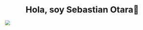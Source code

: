 <div align="center">
<h1 align="center">Hola, soy Sebastian Otara👋</h1>
</div>
<img style="width="1200px" src="https://i.imgur.com/5vzbxw3_d.webp?maxwidth=760&fidelity=grand">
<!--
**sebastianfabrizio/sebastianfabrizio** is a ✨ _special_ ✨ repository because its `README.md` (this file) appears on your GitHub profile.

Here are some ideas to get you started:

- 🔭 I’m currently working on ...
- 🌱 I’m currently learning ...
- 👯 I’m looking to collaborate on ...
- 🤔 I’m looking for help with ...
- 💬 Ask me about ...
- 📫 How to reach me: ...
- 😄 Pronouns: ...
- ⚡ Fun fact: ...
-->
